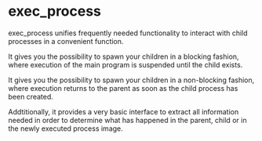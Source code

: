exec_process
============

exec_process unifies frequently needed functionality to interact with child
processes in a convenient function.

It gives you the possibility to spawn your children in a blocking fashion,
where execution of the main program is suspended until the child exists.

It gives you the possibility to spawn your children in a non-blocking fashion,
where execution returns to the parent as soon as the child process has been
created.

Addtitionally, it provides a very basic interface to extract all information
needed in order to determine what has happened in the parent, child or in the
newly executed process image.
